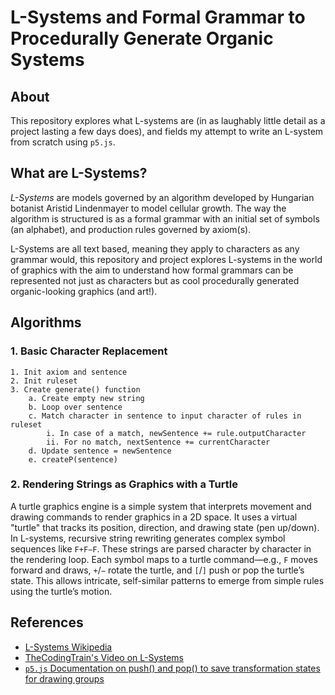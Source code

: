 # L-Systems and Formal Grammar to Procedurally Generate Organic Systems

## About

This repository explores what L-systems are (in as laughably little detail as a project lasting a few days does), and fields my attempt to write an L-system from scratch using `p5.js`.

## What are L-Systems?

*L-Systems* are models governed by an algorithm developed by Hungarian botanist Aristid Lindenmayer to model cellular growth. The way the algorithm is structured is as a formal grammar with an initial set of symbols (an alphabet), and production rules governed by axiom(s).

L-Systems are all text based, meaning they apply to characters as any grammar would, this repository and project explores L-systems in the world of graphics with the aim to understand how formal grammars can be represented not just as characters but as cool procedurally generated organic-looking graphics (and art!).

## Algorithms

### 1. Basic Character Replacement

```
1. Init axiom and sentence
2. Init ruleset
3. Create generate() function
    a. Create empty new string
    b. Loop over sentence
    c. Match character in sentence to input character of rules in ruleset
        i. In case of a match, newSentence += rule.outputCharacter
        ii. For no match, nextSentence += currentCharacter
    d. Update sentence = newSentence
    e. createP(sentence)
```

### 2. Rendering Strings as Graphics with a Turtle

A turtle graphics engine is a simple system that interprets movement and drawing commands to render graphics in a 2D space. It uses a virtual "turtle" that tracks its position, direction, and drawing state (pen up/down). In L-systems, recursive string rewriting generates complex symbol sequences like `F+F−F`. These strings are parsed character by character in the rendering loop. Each symbol maps to a turtle command—e.g., `F` moves forward and draws, `+`/`−` rotate the turtle, and `[`/`]` push or pop the turtle’s state. This allows intricate, self-similar patterns to emerge from simple rules using the turtle’s motion.


## References
- [L-Systems Wikipedia](https://en.wikipedia.org/wiki/L-system)
- [TheCodingTrain's Video on L-Systems](https://youtu.be/E1B4UoSQMFw?si=WHHvXbic7hPP-Hhd)
- [`p5.js` Documentation on push() and pop() to save transformation states for drawing groups](https://p5js.org/reference/p5/push/)